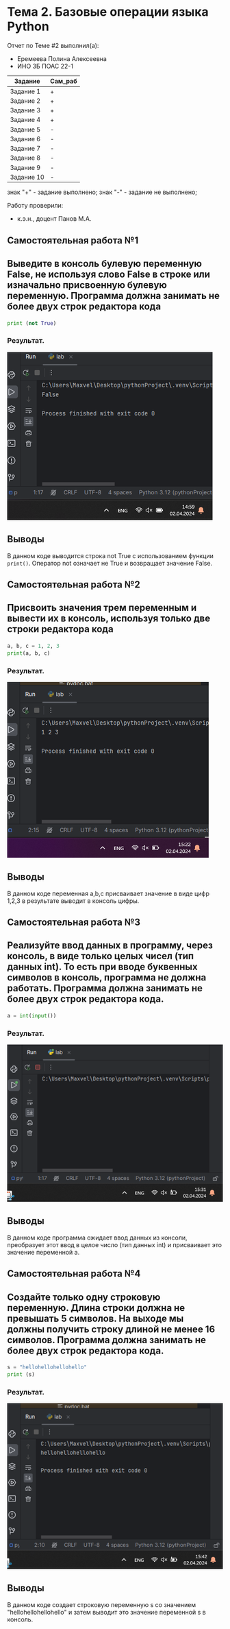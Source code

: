 # Тема 2. Базовые операции языка Python
Отчет по Теме #2 выполнил(а):
- Еремеева Полина Алексеевна
- ИНО ЗБ ПОАС 22-1

| Задание | Сам_раб |
| ------ | ------ |
| Задание 1 |  + |
| Задание 2 | + |
| Задание 3 | + |
| Задание 4 | + |
| Задание 5 | - |
| Задание 6 | - |
| Задание 7 | - |
| Задание 8 | - |
| Задание 9 | - |
| Задание 10 | - |

знак "+" - задание выполнено; знак "-" - задание не выполнено;

Работу проверили:
- к.э.н., доцент Панов М.А.

## Самостоятельная работа №1

## Выведите в консоль булевую переменную False, не используя слово False в строке или изначально присвоенную булевую переменную. Программа должна занимать не более двух строк редактора кода

```python
print (not True)
```
### Результат.

![Меню](https://github.com/PolinaEr22/Lab/blob/Тема2/pic/1.png)

## Выводы
В данном коде выводится строка not True с использованием функции `print()`. Оператор not означает не True и возвращает значение False.

## Самостоятельная работа №2

## Присвоить значения трем переменным и вывести их в консоль, используя только две строки редактора кода

```python
a, b, c = 1, 2, 3
print(a, b, c)
```
### Результат.

![Меню](https://github.com/PolinaEr22/Lab/blob/Тема2/pic/2.png)

## Выводы
В данном коде переменная a,b,c присваивает значение в виде цифр 1,2,3 в результате выводит в консоль цифры.

## Самостоятельная работа №3

## Реализуйте ввод данных в программу, через консоль, в виде только целых чисел (тип данных int). То есть при вводе буквенных символов в консоль, программа не должна работать. Программа должна занимать не более двух строк редактора кода.

```python
a = int(input())
```
### Результат.

![Меню](https://github.com/PolinaEr22/Lab/blob/Тема2/pic/3.png)

## Выводы

В данном коде программа ожидает ввод данных из консоли, преобразует этот ввод в целое число (тип данных int) и присваивает это значение переменной a.

## Самостоятельная работа №4

## Создайте только одну строковую переменную. Длина строки должна не превышать 5 символов. На выходе мы должны получить строку длиной не менее 16 символов. Программа должна занимать не более двух строк редактора кода.

```python
s = "hellohellohellohello"
print (s)
```
### Результат.

![Меню](https://github.com/PolinaEr22/Lab/blob/Тема2/pic/4.png)

## Выводы

В данном коде создает строковую переменную s со значением "hellohellohellohello" и затем выводит это значение переменной s в консоль.
